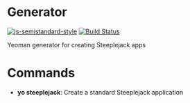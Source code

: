 # Generator

[![js-semistandard-style](https://img.shields.io/badge/code%20style-semistandard-brightgreen.svg?style=flat-square)](https://github.com/Flet/semistandard)
[![Build Status](https://travis-ci.org/steeplejack-js/generator.svg?branch=master)](https://travis-ci.org/steeplejack-js/generator)

Yeoman generator for creating Steeplejack apps

# Commands

- **yo steeplejack**: Create a standard Steeplejack application
